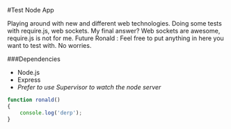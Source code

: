 #Test Node App

Playing around with new and different web technologies. 
Doing some tests with require.js, web sockets. My final answer? Web sockets are awesome, require.js is not for me.
Future Ronald : Feel free to put anything in here you want to test with. No worries.


###Dependencies
* Node.js
* Express
* *Prefer to use Supervisor to watch the node server*


```javascript
function ronald()
{
    console.log('derp');
}
```

